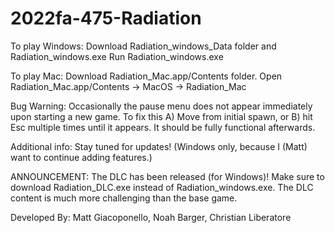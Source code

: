 # 2022fa-475-Radiation


To play Windows:
  Download Radiation_windows_Data folder and Radiation_windows.exe
  Run Radiation_windows.exe

To play Mac: 
  Download Radiation_Mac.app/Contents folder.
  Open Radiation_Mac.app/Contents -> MacOS -> Radiation_Mac

Bug Warning:
  Occasionally the pause menu does not appear immediately upon starting a new game. To fix this A) Move from initial spawn, or B) hit Esc multiple times until it appears. It should be fully functional afterwards.
 
Additional info:
  Stay tuned for updates! (Windows only, because I (Matt) want to continue adding features.)

ANNOUNCEMENT:
  The DLC has been released (for Windows)! Make sure to download Radiation_DLC.exe instead of Radiation_windows.exe. The DLC content is much more challenging than the base game.
  
Developed By:
  Matt Giacoponello,
  Noah Barger,
  Christian Liberatore

